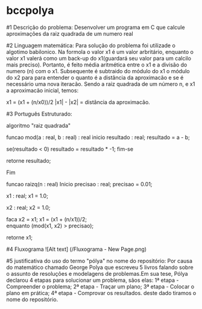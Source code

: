 # bccpolya

#1 Descrição do problema:
Desenvolver um programa em C que calcule aproximações da raiz quadrada de um numero real

#2 Linguagem matemática:
Para solução do problema foi utilizade o algotimo babilonico.
Na formola o valor x1 é um valor arbritário, enquanto o valor x1 valerá como um back-up do x1(guardará seu valor para um calcilo mais preciso).
Portanto, é feito média aritmética entre o x1 e a divisão do numero (n) com o x1. Subsequente é subtraido do módulo do x1 o módulo do x2 para para entender o quanto é a distância da aproximacão e se é necessário uma nova iteracão.
Sendo a raiz quadrada de um número n, e x1 a aproximacão inicial, temos:

x1 = (x1 + (n/x0))/2 |x1| - |x2| = distância da aproximacão.

#3 Português Estruturado:

algoritmo "raiz quadrada"

funcao mod(a : real, b : real) : real inicio resultado : real; resultado = a - b;

se(resultado < 0)
    resultado = resultado * -1;
fim-se

retorne resultado;

Fim

funcao raizq(n : real) Inicio precisao : real; precisao = 0.01;

x1 : real;
x1 = 1.0;

x2 : real;
x2 = 1.0;

faca
    x2 = x1;
    x1 = (x1 + (n/x1))/2;     
enquanto (mod(x1, x2) > precisao);

retorne x1;

#4 Fluxograma
![Alt text] (/Fluxograma - New Page.png)

#5 justificativa do uso do termo "pólya" no nome do repositório:
Por causa do matemático chamado George Polya que escreveu 5 livros falando sobre o assunto de resoluções e modelagens de problemas.Em sua tese, Pólya declarou 4 etapas para solucionar um problema, sãos elas: 1ª etapa - Compreender o problema; 2ª etapa - Traçar um plano; 3ª etapa - Colocar o plano em prática; 4ª etapa - Comprovar os resultados. deste dado tiramos o nome do repositório.

